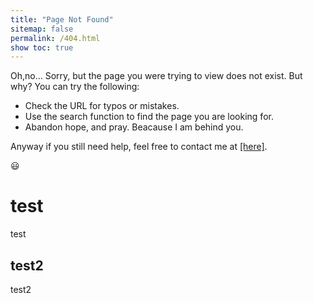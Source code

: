 ```yaml
---
title: "Page Not Found"
sitemap: false
permalink: /404.html
show toc: true
---
```

Oh,no...
Sorry, but the page you were trying to view does not exist. But why?
You can try the following:
- Check the URL for typos or mistakes.
- Use the search function to find the page you are looking for.
- Abandon hope, and pray. Beacause I am behind you.

Anyway if you still need help, feel free to contact me at [[here]](https://www.bilibili.com/video/BV1UT42167xb/?spm_id_from=333.337.search-card.all.click&vd_source=9ffdbf11bff895a86f4bdf8ef93532c1).

:smiley:

# test

test
## test2
test2